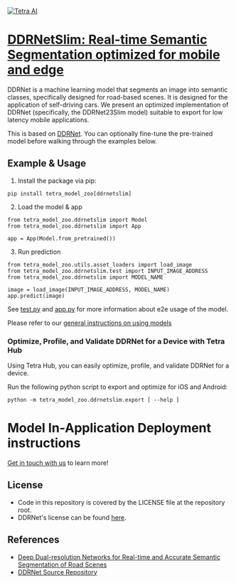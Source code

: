 [![Tetra AI](https://tetra.ai/img/logo.svg)](https://tetra.ai/)

# [DDRNetSlim: Real-time Semantic Segmentation optimized for mobile and edge](https://pr-119.dl2059zyljmsx.amplifyapp.com/model-zoo/ddrnetslim)

DDRNet is a machine learning model that segments an image into semantic classes, specifically designed for road-based scenes. It is designed for the application of self-driving cars.
We present an optimized implementation of DDRNet (specifically, the DDRNet23Slim model) suitable to export for low latency mobile applications.

This is based on [DDRNet](https://github.com/chenjun2hao/DDRNet.pytorch). You can optionally
fine-tune the pre-trained model before walking through the examples below.

## Example & Usage
1. Install the package via pip:
```
pip install tetra_model_zoo[ddrnetslim]
```

2. Load the model & app
```
from tetra_model_zoo.ddrnetslim import Model
from tetra_model_zoo.ddrnetslim import App

app = App(Model.from_pretrained())
```

3. Run prediction
```
from tetra_model_zoo.utils.asset_loaders import load_image
from tetra_model_zoo.ddrnetslim.test import INPUT_IMAGE_ADDRESS
from tetra_model_zoo.ddrnetslim import MODEL_NAME

image = load_image(INPUT_IMAGE_ADDRESS, MODEL_NAME)
app.predict(image)
```

See [test.py](test.py) and [app.py](app.py#36) for more information about e2e usage of the model.

Please refer to our [general instructions on using models](../../#tetra-model-zoo)

### Optimize, Profile, and Validate DDRNet for a Device with Tetra Hub
Using Tetra Hub, you can easily optimize, profile, and validate DDRNet for a device.

Run the following python script to export and optimize for iOS and Android:
```
python -m tetra_model_zoo.ddrnetslim.export [ --help ]
```

# Model In-Application Deployment instructions
<a href="mailto:support@tetra.ai?subject=Request Access for Tetra Hub&body=Interest in using DDRNetSlim in model zoo for deploying on-device.">Get in touch with us</a> to learn more!

## License
- Code in this repository is covered by the LICENSE file at the repository root.
- DDRNet's license can be found [here](https://github.com/chenjun2hao/DDRNet.pytorch/blob/main/LICENSE).

## References
* [Deep Dual-resolution Networks for Real-time and
Accurate Semantic Segmentation of Road Scenes](https://arxiv.org/pdf/2101.06085.pdf)
* [DDRNet Source Repository](https://github.com/chenjun2hao/DDRNet.pytorch)
